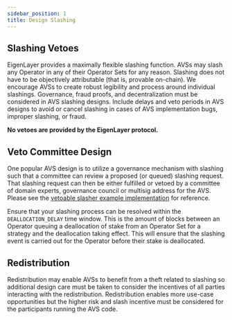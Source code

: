 ```yaml
---
sidebar_position: 1
title: Design Slashing
---
```


## Slashing Vetoes

EigenLayer provides a maximally flexible slashing function. AVSs may slash any Operator in any of their Operator Sets for
any reason. Slashing does not have to be objectively attributable (that is, provable on-chain). We encourage AVSs to create
robust legibility and process around individual slashings. Governance, fraud proofs, and decentralization
must be considered in AVS slashing designs. Include delays and veto periods in AVS designs to avoid or cancel slashing
in cases of AVS implementation bugs, improper slashing, or fraud.

**No vetoes are provided by the EigenLayer protocol.**

## Veto Committee Design

One popular AVS design is to utilize a governance mechanism with slashing such that a committee can review a proposed (or queued) 
slashing request. That slashing request can then be either fulfilled or vetoed by a committee of domain experts, governance 
council or multisig address for the AVS. Please see the [vetoable slasher example implementation](https://github.com/Layr-Labs/eigenlayer-middleware/blob/dev/src/slashers/VetoableSlasher.sol) for reference.

Ensure that your slashing process can be resolved within the `DEALLOCATION_DELAY` time window. This is the amount of blocks
between an Operator queuing a deallocation of stake from an Operator Set for a strategy and the deallocation taking effect. 
This will ensure that the slashing event is carried out for the Operator before their stake is deallocated.

## Redistribution

Redistribution may enable AVSs to benefit from a theft related to slashing so additional design care must be taken to consider
the incentives of all parties interacting with the redistribution. Redistribution enables more use-case opportunities 
but the higher risk and slash incentive must be considered for the participants running the AVS code.